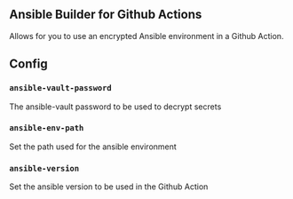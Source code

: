 ## Ansible Builder for Github Actions

Allows for you to use an encrypted Ansible environment in a Github Action.

## Config
### `ansible-vault-password`
The ansible-vault password to be used to decrypt secrets

### `ansible-env-path`
Set the path used for the ansible environment

### `ansible-version`
Set the ansible version to be used in the Github Action